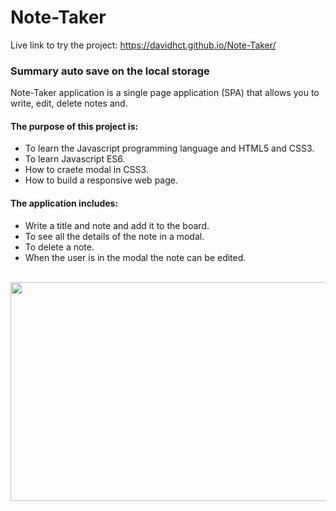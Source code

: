 # Note-Taker

Live link to try the project: https://davidhct.github.io/Note-Taker/

### Summary auto save on the local storage 

Note-Taker application is a single page application (SPA) that allows you to write, edit, delete notes and.<br>

#### The purpose of this project is:

- To learn the Javascript programming language and HTML5 and CSS3.
- To learn Javascript ES6.
- How to craete modal in CSS3.
- How to build a responsive web page.

#### The application includes:

- Write a title and note and add it to the board.
- To see all the details of the note in a modal.
- To delete a note.
- When the user is in the modal the note can be edited. <br><br>

<kbd><img src="/demo image/img_1.png" width="630" height="350"></kbd>
 
